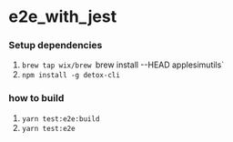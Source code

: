 # e2e_with_jest
### Setup dependencies
1. `brew tap wix/brew
    `brew install --HEAD applesimutils`
2. `npm install -g detox-cli`   
   
### how to build
1. `yarn test:e2e:build`
2. `yarn test:e2e`
